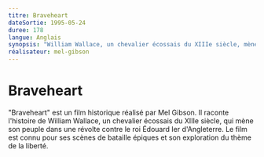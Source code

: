 ```yaml
---
titre: Braveheart
dateSortie: 1995-05-24
duree: 178
langue: Anglais
synopsis: "William Wallace, un chevalier écossais du XIIIe siècle, mène son peuple dans une révolte contre le roi Édouard Ier d'Angleterre."
réalisateur: mel-gibson
---
```


# Braveheart

"Braveheart" est un film historique réalisé par Mel Gibson. Il raconte l'histoire de William Wallace, un chevalier écossais du XIIIe siècle, qui mène son peuple dans une révolte contre le roi Édouard Ier d'Angleterre. Le film est connu pour ses scènes de bataille épiques et son exploration du thème de la liberté.
